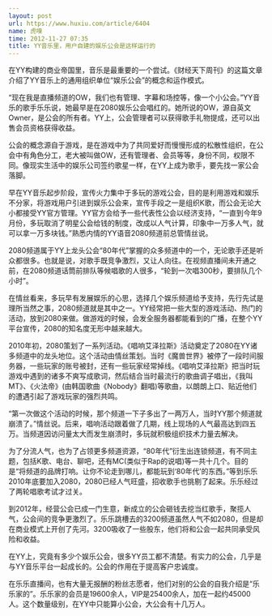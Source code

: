 ```yaml
---
layout: post
url: https://www.huxiu.com/article/6404
name: 虎嗅
time: 2012-11-27 07:35
title: YY音乐里，用户自建的娱乐公会是这样运行的
---
```

在YY构建的商业帝国里，音乐是最重要的一个尝试。《财经天下周刊》的这篇文章介绍了YY音乐上的通用组织单位“娱乐公会”的概念和运作模式。

“现在我是直播频道的OW，我们也有管理、字幕和场控等，像一个小公会。”YY音乐的歌手乐乐说，她最早是在2080娱乐公会唱红的。她所说的OW，源自英文Owner，是公会的所有者。YY上，公会管理者可以获得歌手礼物提成，还可以出售会员资格获得收益。

公会的概念源自于游戏，是在游戏中为了共同爱好而慢慢形成的松散性组织，在公会中有角色分工，老大被叫做OW，还有管理者、会员等等，身份不同，权限不同。像现实生活中的娱乐公司签约歌星一样，在YY上成为歌手，要先找一家公会落脚。

早在YY音乐起步阶段，宣传火力集中于多玩的游戏公会，目的是利用游戏和娱乐不分家，将游戏用户引进到娱乐公会来，宣传手段之一是组织K歌，而公会无论大小都接受YY官方管理。YY官方会给予一些代表性公会以经济支持，“一直到今年9月份，多玩取消了明星公会给钱的制度，改成以人气计算，印象中一万多人气，就可以拿一万多块钱。”熟悉内情的YY语音2080频道前总管情丝说。

2080频道属于YY上龙头公会“80年代”掌握的众多频道中的一个，无论歌手还是听众都很多。也就是说，对歌手既竞争激烈，又让人向往。在视频直播间未开通之前，在2080频道话筒前排队等候唱歌的人很多，“轮到一次唱300秒，要排队几个小时”。

在情丝看来，多玩早有发展娱乐的心思，选择几个娱乐频道给予支持，先行先试是理所当然之事，2080频道就是其中之一。YY经常把一些大型的游戏活动、热门的活动，放到2080来做。做游戏的时候，会发全服务器都能看到的广播，在整个YY平台宣传，2080的知名度无形中越来越大。

2010年初，2080策划了一系列活动。《唱响艾泽拉斯》活动奠定了2080在YY诸多频道中的龙头地位。这个活动由情丝策划。当时《魔兽世界》被停了一段时间服务器，一些玩家的账号被封，还有一些玩家经常掉线。《唱响艾泽拉斯》把当时玩游戏中遇到的诸多不爽写成歌词，然后结合当时最流行的歌曲调子唱出，《我叫MT》、《火法帝》(由韩国歌曲《Nobody》翻唱)等歌曲，以朗朗上口、贴近他们的遭遇引起了游戏玩家的强烈共鸣。

“第一次做这个活动的时候，那个频道一下子多出了一两万人，当时YY那个频道就崩溃了。”情丝说。后来，唱响活动跟着做了几期，线上现场的人气最高达到四五万。当频道因访问量太大而发生崩溃时，多玩就积极组织技术力量去解决。

为了分流人气，也为了占领更多频道资源，“80年代”衍生出连锁频道，有不同主题，包括K歌、电台、聊吧，还有MC(类似于Rap的说唱)等一共十几个。目的是“将频道的品牌打响。让你不论走到哪儿，都能玩到‘80年代’的东西。”等到乐乐2010年底要加入2080，2080已经人气旺盛，招收歌手也挑剔了起来。乐乐经过了两轮唱歌考试才过关。

到2012年，经营公会已成一门生意，新成立的公会砸钱去挖当红歌手，聚揽人气，公会间的竞争更激烈了。乐乐跳槽去的3200频道虽然人气不如2080，但是却在商业模式上开创了先河。3200吸收了一些股东，他们将和公会一起共同承受风险和收益。

在YY上，究竟有多少个娱乐公会，很多YY员工都不清楚。有实力的公会，几乎是与YY音乐平台一起成长的。公会的作用在于提高客户忠诚度。

在乐乐直播间，也有大量无报酬的粉丝志愿者，他们对别的公会的自我介绍是“乐乐家的”。乐乐家的会员是19600余人，VIP是25400余人，加在一起约45000人。这个数量级别，在YY中只能算小公会，大公会有十几万人。

